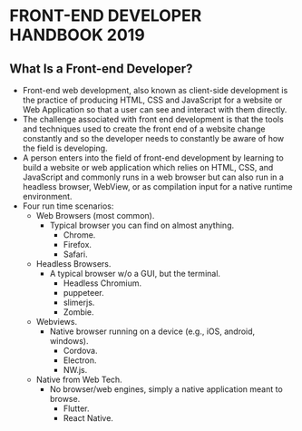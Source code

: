 # FRONT-END DEVELOPER HANDBOOK 2019

## What Is a Front-end Developer?

- Front-end web development, also known as client-side development is the practice of producing HTML, CSS and JavaScript for a website or Web Application so that a user can see and interact with them directly.
- The challenge associated with front end development is that the tools and techniques used to create the front end of a website change constantly and so the developer needs to constantly be aware of how the field is developing.
- A person enters into the field of front-end development by learning to build a website or web application which relies on HTML, CSS, and JavaScript and commonly runs in a web browser but can also run in a headless browser, WebView, or as compilation input for a native runtime environment.
- Four run time scenarios:
  - Web Browsers (most common).
    - Typical browser you can find on almost anything.
      - Chrome.
      - Firefox.
      - Safari.
  - Headless Browsers.
    - A typical browser w/o a GUI, but the terminal.
      - Headless Chromium.
      - puppeteer.
      - slimerjs.
      - Zombie.
  - Webviews.
    - Native browser running on a device (e.g., iOS, android, windows).
      - Cordova.
      - Electron.
      - NW.js.
  - Native from Web Tech.
    - No browser/web engines, simply a native application meant to browse.
      - Flutter.
      - React Native.

